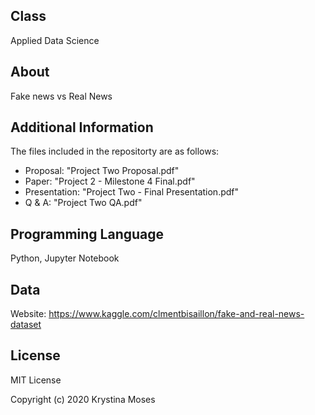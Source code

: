 ## Class
Applied Data Science

## About
Fake news vs Real News

## Additional Information
The files included in the repositorty are as follows:
  - Proposal: "Project Two Proposal.pdf"
  - Paper: "Project 2 - Milestone 4 Final.pdf"
  - Presentation: "Project Two - Final Presentation.pdf"
  - Q & A: "Project Two QA.pdf"

## Programming Language
Python, Jupyter Notebook

## Data
Website: https://www.kaggle.com/clmentbisaillon/fake-and-real-news-dataset

## License
MIT License

Copyright (c) 2020 Krystina Moses
